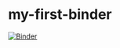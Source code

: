 # my-first-binder

[![Binder](https://mybinder.org/badge_logo.svg)](https://mybinder.org/v2/gh/hongjae79/my-first-binder/HEAD)
